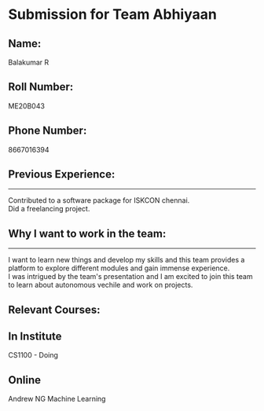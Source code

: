 Submission for Team Abhiyaan
============================

## Name:
   Balakumar R
## Roll Number:
   ME20B043
## Phone Number:
   8667016394
## Previous Experience:
   -------------------
   Contributed to a software package for ISKCON chennai.\
   Did a freelancing project.
   
## Why I want to work in the team:
   -------------------------------
   I want to learn new things and develop my skills and this team provides a platform to explore different modules and gain immense experience.\
   I was intrigued by the team's presentation and I am excited to join this team to learn about autonomous vechile and work on projects.
  
  Relevant Courses:
  ----------------
  In Institute
  ------------
   CS1100 - Doing
   
   Online
   ------
   Andrew NG Machine Learning 
   
   
   
   
